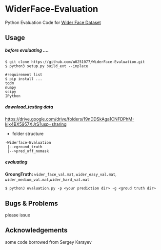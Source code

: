# WiderFace-Evaluation
Python Evaluation Code for [Wider Face Dataset](http://mmlab.ie.cuhk.edu.hk/projects/WIDERFace/)


## Usage


##### before evaluating ....

````
$ git clone https://github.com/u0251077/WiderFace-Evaluation.git
$ python3 setup.py build_ext --inplace

#requirement list
$ pip install ...
tqdm 
numpy
scipy
IPython
````
##### download_testing data 

https://drive.google.com/drive/folders/19nDDSkAga1CNFDPhM-kjx4BX5957XJrS?usp=sharing
- folder structure
```
-Widerface-Evaluation
 |-->ground_truth
 |-->pred_off_nomask
```

##### evaluating

**GroungTruth:** `wider_face_val.mat`, `wider_easy_val.mat`, `wider_medium_val.mat`,`wider_hard_val.mat`

````
$ python3 evaluation.py -p <your prediction dir> -g <groud truth dir>
````

## Bugs & Problems
please issue

## Acknowledgements

some code borrowed from Sergey Karayev
